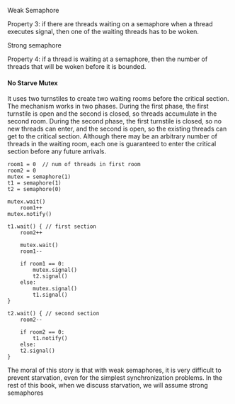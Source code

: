 Weak Semaphore

Property 3: if there are threads waiting on a semaphore when a
thread executes signal, then one of the waiting threads has to be
woken.


Strong semaphore

Property 4: if a thread is waiting at a semaphore, then the number
of threads that will be woken before it is bounded.

#### No Starve Mutex
It uses two
turnstiles to create two waiting rooms before the critical section. The mechanism
works in two phases. During the first phase, the first turnstile is open and the
second is closed, so threads accumulate in the second room. During the second
phase, the first turnstile is closed, so no new threads can enter, and the second
is open, so the existing threads can get to the critical section.
Although there may be an arbitrary number of threads in the waiting room,
each one is guaranteed to enter the critical section before any future arrivals.

```
room1 = 0  // num of threads in first room
room2 = 0
mutex = semaphore(1)
t1 = semaphore(1)
t2 = semaphore(0)
```
```
mutex.wait()
    room1++
mutex.notify()

t1.wait() { // first section
    room2++

    mutex.wait()
    room1--

    if room1 == 0:
        mutex.signal()
        t2.signal()
    else:
        mutex.signal()
        t1.signal()
}

t2.wait() { // second section
    room2--
    
    if room2 == 0:
        t1.notify()
    else:
    t2.signal()
}
```
The moral of this story is that with weak semaphores, it is very difficult to
prevent starvation, even for the simplest synchronization problems. In the rest
of this book, when we discuss starvation, we will assume strong semaphores

